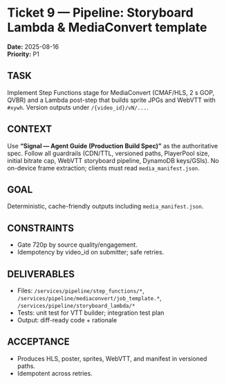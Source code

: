 
# Ticket 9 — Pipeline: Storyboard Lambda & MediaConvert template
**Date:** 2025-08-16  
**Priority:** P1

## TASK
Implement Step Functions stage for MediaConvert (CMAF/HLS, 2 s GOP, QVBR) and a Lambda post-step that builds sprite JPGs and WebVTT with `#xywh`. Version outputs under `/{video_id}/vN/...`.

## CONTEXT
Use **“Signal — Agent Guide (Production Build Spec)”** as the authoritative spec. Follow all guardrails (CDN/TTL, versioned paths, PlayerPool size, initial bitrate cap, WebVTT storyboard pipeline, DynamoDB keys/GSIs). No on-device frame extraction; clients must read `media_manifest.json`.


## GOAL
Deterministic, cache-friendly outputs including `media_manifest.json`.

## CONSTRAINTS
- Gate 720p by source quality/engagement.
- Idempotency by video_id on submitter; safe retries.

## DELIVERABLES
- Files: `/services/pipeline/step_functions/*`, `/services/pipeline/mediaconvert/job_template.*`, `/services/pipeline/storyboard_lambda/*`
- Tests: unit test for VTT builder; integration test plan
- Output: diff-ready code + rationale

## ACCEPTANCE
- Produces HLS, poster, sprites, WebVTT, and manifest in versioned paths.
- Idempotent across retries.
